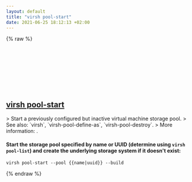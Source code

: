 ```yaml
---
layout: default
title: "virsh pool-start"
date: 2021-06-25 18:12:13 +02:00
---
```

{% raw %}
<h2 id="virsh-pool-start">
  <a href="/en/common/virsh-pool-start.html">virsh pool-start</a> <a href="#virsh-pool-start"><svg class="icon">
    <use href="/assets/images/unicode_sprite.svg#link" />
  </svg></a>
</h2>
> Start a previously configured but inactive virtual machine storage pool.
> See also: `virsh`, `virsh-pool-define-as`, `virsh-pool-destroy`.
> More information: <https://manned.org/virsh>.

#### Start the storage pool specified by name or UUID (determine using `virsh pool-list`) and create the underlying storage system if it doesn't exist:
```shell
virsh pool-start --pool {{name|uuid}} --build
```
{% endraw %}